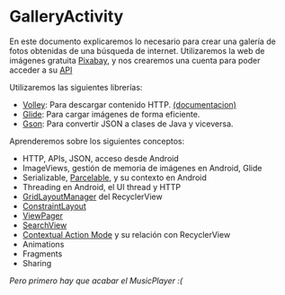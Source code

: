 # GalleryActivity

En este documento explicaremos lo necesario para crear una galería de fotos obtenidas de una búsqueda de internet.
Utilizaremos la web de imágenes gratuita [Pixabay](https://pixabay.com/en/), y nos crearemos una cuenta para poder acceder a su [API](https://pixabay.com/api/docs/)

Utilizaremos las siguientes librerías:
* [Volley](https://github.com/google/volley): Para descargar contenido HTTP. [(documentacion)](https://developer.android.com/training/volley/)
* [Glide](https://github.com/bumptech/glide): Para cargar imágenes de forma eficiente.
* [Gson](https://github.com/google/gson): Para convertir JSON a clases de Java y viceversa.


Aprenderemos sobre los siguientes conceptos:
* HTTP, APIs, JSON, acceso desde Android
* ImageViews, gestión de memoria de imágenes en Android, Glide
* Serializable, [Parcelable](https://developer.android.com/reference/android/os/Parcelable), y su contexto en Android
* Threading en Android, el UI thread y HTTP
* [GridLayoutManager](https://developer.android.com/reference/android/support/v7/widget/GridLayoutManager) del RecyclerView
* [ConstraintLayout](https://developer.android.com/reference/android/support/constraint/ConstraintLayout)
* [ViewPager](https://developer.android.com/reference/android/support/v4/view/ViewPager)
* [SearchView](https://developer.android.com/reference/android/widget/SearchView)
* [Contextual Action Mode](https://developer.android.com/guide/topics/ui/menus#context-menu) y su relación con RecyclerView
* Animations
* Fragments
* Sharing



*Pero primero hay que acabar el MusicPlayer :(*
